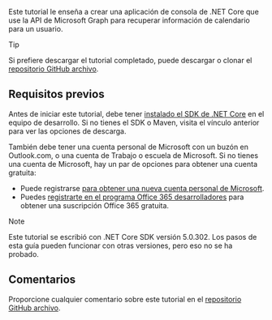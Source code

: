 <!-- markdownlint-disable MD002 MD041 -->

Este tutorial le enseña a crear una aplicación de consola de .NET Core que use la API de Microsoft Graph para recuperar información de calendario para un usuario.

> [!TIP]
> Si prefiere descargar el tutorial completado, puede descargar o clonar el [repositorio GitHub archivo](https://github.com/microsoftgraph/msgraph-training-dotnet-core).

## <a name="prerequisites"></a>Requisitos previos

Antes de iniciar este tutorial, debe tener [instalado el SDK de .NET Core](https://dotnet.microsoft.com/download) en el equipo de desarrollo. Si no tienes el SDK o Maven, visita el vínculo anterior para ver las opciones de descarga.

También debe tener una cuenta personal de Microsoft con un buzón en Outlook.com, o una cuenta de Trabajo o escuela de Microsoft. Si no tienes una cuenta de Microsoft, hay un par de opciones para obtener una cuenta gratuita:

- Puede registrarse [para obtener una nueva cuenta personal de Microsoft](https://signup.live.com/signup?wa=wsignin1.0&rpsnv=12&ct=1454618383&rver=6.4.6456.0&wp=MBI_SSL_SHARED&wreply=https://mail.live.com/default.aspx&id=64855&cbcxt=mai&bk=1454618383&uiflavor=web&uaid=b213a65b4fdc484382b6622b3ecaa547&mkt=E-US&lc=1033&lic=1).
- Puedes [registrarte en el programa Office 365 desarrolladores](https://developer.microsoft.com/office/dev-program) para obtener una suscripción Office 365 gratuita.

> [!NOTE]
> Este tutorial se escribió con .NET Core SDK versión 5.0.302. Los pasos de esta guía pueden funcionar con otras versiones, pero eso no se ha probado.

## <a name="feedback"></a>Comentarios

Proporcione cualquier comentario sobre este tutorial en el [repositorio GitHub archivo](https://github.com/microsoftgraph/msgraph-training-dotnet-core).

